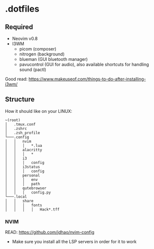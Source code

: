 # .dotfiles

## Required
- Neovim v0.8
- I3WM
  - picom (composer)
  - nitrogen (background)
  - blueman (GUI bluetooth manager)
  - pavucontrol (GUI for audio), also available shortcuts for handling sound (pactl) 
  
Good read: https://www.makeuseof.com/things-to-do-after-installing-i3wm/

## Structure

How it should like on your LINUX:
```
~(root)
│   .tmux.conf
│   .zshrc
│   .zsh_profile
└───.config
│   │   nvim
│   │   │   *.lua
│   │   alacritty
│   │   │   *
│   │   i3
│   │   │   config
│   │   i3status
│   │   │   config
│   │   personal
│   │   │   env
│   │   │   path
│   │   qutebrowser
│   │   │   config.py
└───.local
│   │   share
│   │   │   fonts
│   │   │   │   Hack*.tff
```

### NVIM
READ: https://github.com/jdhao/nvim-config
- Make sure you install all the LSP servers in order for it to work
